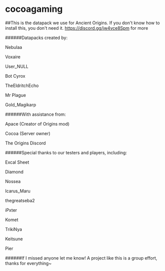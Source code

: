 # cocoagaming
##This is the datapack we use for Ancient Origins. If you don't know how to install this, you don't need it. 
https://discord.gg/jw4vce8Spm for more



######Datapacks created by:


Nebulaa

Voxaire

User_NULL

Bot Cyrox

TheEldritchEcho

Mr Plague

Gold_Magikarp



######With assistance from:


Apace (Creator of Origins mod)

Cocoa (Server owner)

The Origins Discord



######Special thanks to our testers and players, including:


Excal Sheet

Diamond

Nossea

Icarus_Maru

thegreatseba2

iPxter

Komet

TrikiNya

Keitsune

Pier


######If I missed anyone let me know! A project like this is a group effort, thanks for everything~

